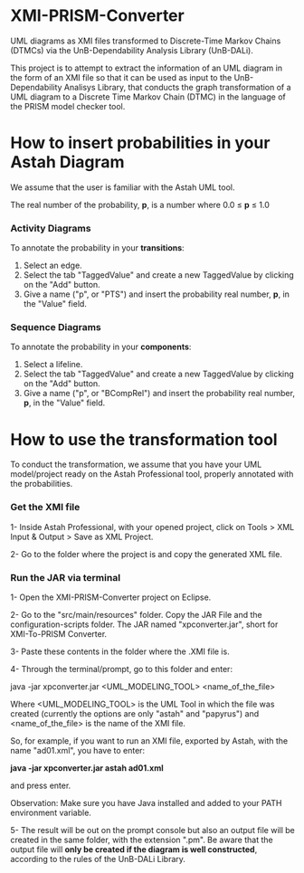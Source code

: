 # XMI-PRISM-Converter
UML diagrams as XMI files transformed to Discrete-Time Markov Chains (DTMCs) via the UnB-Dependability Analysis Library (UnB-DALi).

This project is to attempt to extract the information of an UML diagram in the form of an XMI file so that it can be used as input to the UnB-Dependability Analisys Library, that conducts the graph transformation of a UML diagram to a Discrete Time Markov Chain (DTMC) in the language of the PRISM model checker tool.

# How to insert probabilities in your Astah Diagram
We assume that the user is familiar with the Astah UML tool.

The real number of the probability, **p**, is a number where 0.0 &#8804; **p** &#8804; 1.0

### Activity Diagrams
To annotate the probability in your **transitions**:
1. Select an edge.
2. Select the tab "TaggedValue" and create a new TaggedValue by clicking on the "Add" button.
3. Give a name ("p", or "PTS") and insert the probability real number, **p**,  in the "Value" field.

### Sequence Diagrams
To annotate the probability in your **components**:
1. Select a lifeline.
2. Select the tab "TaggedValue" and create a new TaggedValue by clicking on the "Add" button.
3. Give a name ("p", or "BCompRel") and insert the probability real number, **p**,  in the "Value" field.

# How to use the transformation tool
To conduct the transformation, we assume that you have your UML model/project ready on the Astah Professional tool, properly annotated with the probabilities.

### Get the XMI file

1- Inside Astah Professional, with your opened project, click on Tools > XML Input & Output > Save as XML Project.

2- Go to the folder where the project is and copy the generated XML file.

### Run the JAR via terminal

1- Open the XMI-PRISM-Converter project on Eclipse.

2- Go to the "src/main/resources" folder. Copy the JAR File and the configuration-scripts folder. The JAR named "xpconverter.jar", short for XMI-To-PRISM Converter.

3- Paste these contents in the folder where the .XMI file is.

4- Through the terminal/prompt, go to this folder and enter:

java -jar xpconverter.jar <UML_MODELING_TOOL> <name_of_the_file>

Where <UML_MODELING_TOOL> is the UML Tool in which the file was created (currently the options are only "astah" and "papyrus") and <name_of_the_file> is the name of the XMI file.

So, for example, if you want to run an XMI file, exported by Astah, with the name "ad01.xml", you have to enter:

**java -jar xpconverter.jar astah ad01.xml**

and press enter.

Observation: Make sure you have Java installed and added to your PATH environment variable.

5- The result will be out on the prompt console but also an output file will be created in the same folder, with the extension ".pm". Be aware that the output file will **only be created if the diagram is well constructed**, according to the rules of the UnB-DALi Library.

